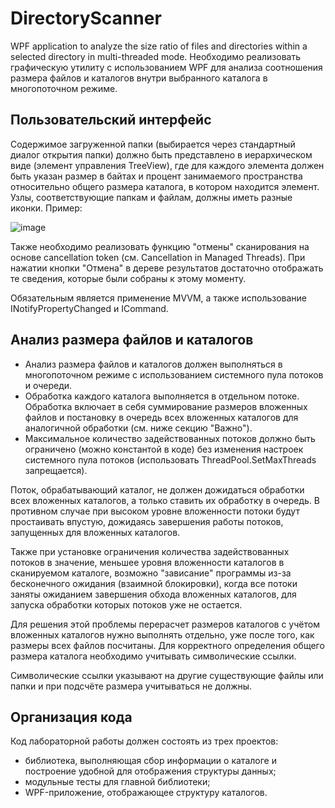 # DirectoryScanner
WPF application to analyze the size ratio of files and directories within a selected directory in multi-threaded mode.
Необходимо реализовать графическую утилиту с использованием WPF для анализа соотношения размера файлов и каталогов внутри выбранного каталога в многопоточном режиме.

Пользовательский интерфейс
----------------------------
Содержимое загруженной папки (выбирается через стандартный диалог открытия папки) должно быть представлено в иерархическом виде (элемент управления TreeView), где для каждого элемента должен быть указан размер в байтах и процент занимаемого пространства относительно общего размера каталога, в котором находится элемент. Узлы, соответствующие папкам и файлам, должны иметь разные иконки. Пример:

![image](https://user-images.githubusercontent.com/91383472/198673319-d4af47f3-a7c9-4097-93a3-1ad63c81c281.png)

Также необходимо реализовать функцию "отмены" сканирования на основе cancellation token (см. Cancellation in Managed Threads). При нажатии кнопки "Отмена" в дереве результатов достаточно отображать те сведения, которые были собраны к этому моменту.

Обязательным является применение MVVM, а также использование INotifyPropertyChanged и ICommand.

Анализ размера файлов и каталогов
----------------------------------
+ Анализ размера файлов и каталогов должен выполняться в многопоточном режиме с использованием системного пула потоков и очереди. 
+ Обработка каждого каталога выполняется в отдельном потоке. Обработка включает в себя суммирование размеров вложенных файлов и постановку в очередь всех вложенных каталогов для аналогичной обработки (см. ниже секцию "Важно").
+ Максимальное количество задействованных потоков должно быть ограничено (можно константой в коде) без изменения настроек системного пула потоков (использовать ThreadPool.SetMaxThreads запрещается).

Поток, обрабатывающий каталог, не должен дожидаться обработки всех вложенных каталогов, а только ставить их обработку в очередь. В противном случае при высоком уровне вложенности потоки будут простаивать впустую, дожидаясь завершения работы потоков, запущенных для вложенных каталогов.

Также при установке ограничения количества задействованных потоков в значение, меньшее уровня вложенности каталогов в сканируемом каталоге, возможно "зависание" программы из-за бесконечного ожидания (взаимной блокировки), когда все потоки заняты ожиданием завершения обхода вложенных каталогов, для запуска обработки которых потоков уже не остается.

Для решения этой проблемы перерасчет размеров каталогов с учётом вложенных каталогов нужно выполнять отдельно, уже после того, как размеры всех файлов посчитаны.
Для корректного определения общего размера каталога необходимо учитывать символические ссылки. 

Символические ссылки указывают на другие существующие файлы или папки и при подсчёте размера учитываться не должны.

Организация кода
-----------------
Код лабораторной работы должен состоять из трех проектов:
+ библиотека, выполняющая сбор информации о каталоге и построение удобной для отображения структуры данных;
+ модульные тесты для главной библиотеки;
+ WPF-приложение, отображающее структуру каталогов.
